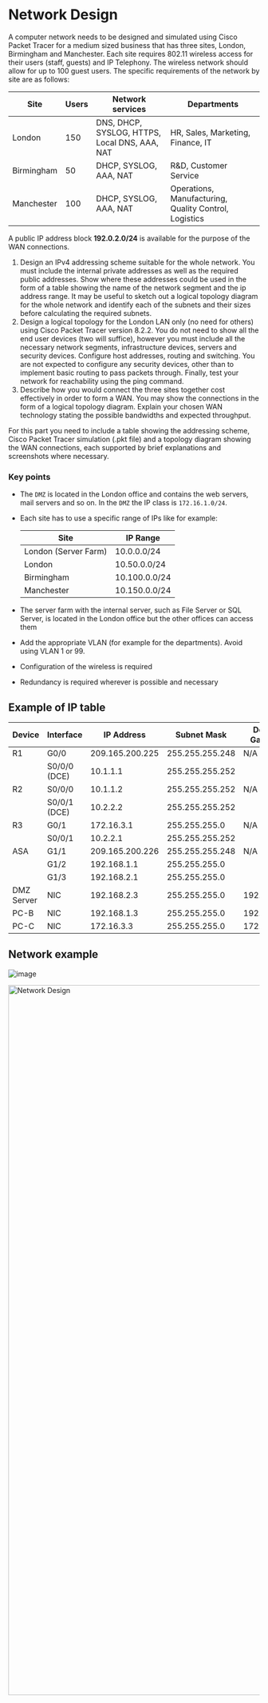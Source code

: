# Network Design

A computer network needs to be designed and simulated using Cisco Packet Tracer for a medium sized business that has three sites, London, Birmingham and Manchester. Each site requires 802.11 wireless access for their users (staff, guests) and IP Telephony. The wireless network should allow for up to 100 guest users. The specific requirements of the network by site are as follows:

| Site | Users | Network services | Departments |
| --- | --- | --- | --- |
| London | 150 | DNS, DHCP, SYSLOG, HTTPS, Local DNS, AAA, NAT | HR, Sales, Marketing, Finance, IT |
| Birmingham | 50 | DHCP, SYSLOG, AAA, NAT | R&D, Customer Service |
| Manchester | 100 | DHCP, SYSLOG, AAA, NAT | Operations, Manufacturing, Quality Control, Logistics |

A public IP address block **192.0.2.0/24** is available for the purpose of the WAN connections.

1. Design an IPv4 addressing scheme suitable for the whole network. You must include the internal private addresses as well as the required public addresses. Show where these addresses could be used in the form of a table showing the name of the network segment and the ip address range. It may be useful to sketch out a logical topology diagram for the whole network and identify each of the subnets and their sizes before calculating the required subnets.
2. Design a logical topology for the London LAN only (no need for others) using Cisco Packet Tracer version 8.2.2. You do not need to show all the end user devices (two will suffice), however you must include all the necessary network segments, infrastructure devices, servers and security devices. Configure host addresses, routing and switching. You are not expected to configure any security devices, other than to implement basic routing to pass packets through. Finally, test your network for reachability using the ping command.
3. Describe how you would connect the three sites together cost effectively in order to form a WAN. You may show the connections in the form of a logical topology diagram. Explain your chosen WAN technology stating the possible bandwidths and expected throughput.

For this part you need to include a table showing the addressing scheme, Cisco Packet Tracer simulation (.pkt file) and a topology diagram showing the WAN connections, each supported by brief explanations and screenshots where necessary.

### Key points

- The `DMZ` is located in the London office and contains the web servers, mail servers and so on. In the `DMZ` the IP class is `172.16.1.0/24`.
- Each site has to use a specific range of IPs like for example:
  
  | Site                 | IP Range      |
  |----------------------|---------------|
  | London (Server Farm) | 10.0.0.0/24   |
  | London               | 10.50.0.0/24  |
  | Birmingham           | 10.100.0.0/24 |
  | Manchester           | 10.150.0.0/24 |

- The server farm with the internal server, such as File Server or SQL Server, is located in the London office but the other offices can access them
- Add the appropriate VLAN (for example for the departments). Avoid using VLAN 1 or 99.
- Configuration of the wireless is required
- Redundancy is required wherever is possible and necessary

## Example of IP table

| Device     | Interface    | IP Address      | Subnet Mask     | Default Gateway |
|------------|--------------|-----------------|-----------------|-----------------|
| R1         | G0/0         | 209.165.200.225 | 255.255.255.248 | N/A             |
|            | S0/0/0 (DCE) | 10.1.1.1        | 255.255.255.252 |                 |
| R2         | S0/0/0       | 10.1.1.2        | 255.255.255.252 | N/A             |
|            | S0/0/1 (DCE) | 10.2.2.2        | 255.255.255.252 |                 |
| R3         | G0/1         | 172.16.3.1      | 255.255.255.0   | N/A             |
|            | S0/0/1       | 10.2.2.1        | 255.255.255.252 |                 |
| ASA        | G1/1         | 209.165.200.226 | 255.255.255.248 | N/A             |
|            | G1/2         | 192.168.1.1     | 255.255.255.0   |                 |
|            | G1/3         | 192.168.2.1     | 255.255.255.0   |                 |
| DMZ Server | NIC          | 192.168.2.3     | 255.255.255.0   | 192.168.2.1     |
| PC-B       | NIC          | 192.168.1.3     | 255.255.255.0   | 192.168.1.1     |
| PC-C       | NIC          | 172.16.3.3      | 255.255.255.0   | 172.16.3.1      |

## Network example

![image](https://github.com/user-attachments/assets/ce914d48-77a9-47cc-89fd-22b8910f3e74)


<img width="1421" alt="Network Design" src="https://github.com/user-attachments/assets/a054f66c-2612-4f22-821e-4f8b049b4cee" />


